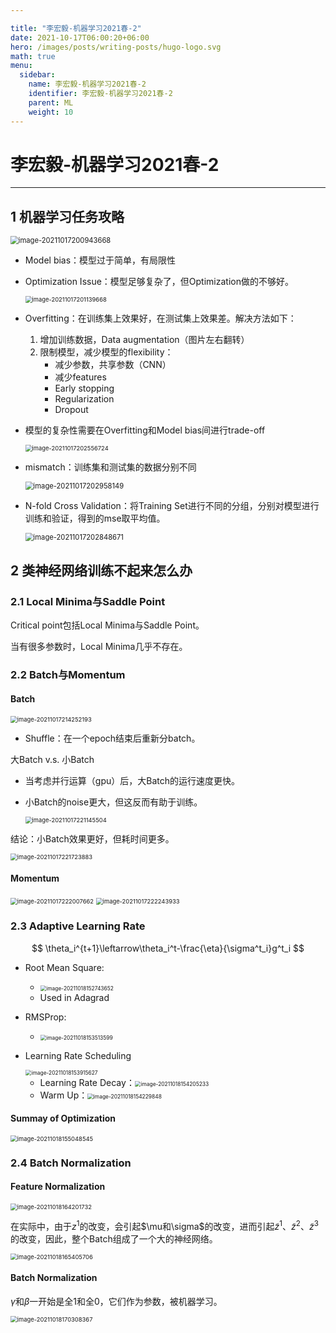 ```yaml
---

title: "李宏毅-机器学习2021春-2"
date: 2021-10-17T06:00:20+06:00
hero: /images/posts/writing-posts/hugo-logo.svg
math: true
menu:
  sidebar:
    name: 李宏毅-机器学习2021春-2
    identifier: 李宏毅-机器学习2021春-2
    parent: ML
    weight: 10
---
```


# 李宏毅-机器学习2021春-2

---

## 1 机器学习任务攻略

<img src="/images/posts/ML/image-20211017200943668.png" alt="image-20211017200943668" style="zoom:80%;" />

* Model bias：模型过于简单，有局限性

* Optimization Issue：模型足够复杂了，但Optimization做的不够好。

  <img src="/images/posts/ML/image-20211017201139668.png" alt="image-20211017201139668" style="zoom:67%;" />

* Overfitting：在训练集上效果好，在测试集上效果差。解决方法如下：

  1. 增加训练数据，Data augmentation（图片左右翻转）
  2. 限制模型，减少模型的flexibility：
     * 减少参数，共享参数（CNN）
     * 减少features
     * Early stopping
     * Regularization
     * Dropout

* 模型的复杂性需要在Overfitting和Model bias间进行trade-off

  <img src="/images/posts/ML/image-20211017202556724.png" alt="image-20211017202556724" style="zoom:67%;" />

* mismatch：训练集和测试集的数据分别不同

  <img src="/images/posts/ML/image-20211017202958149.png" alt="image-20211017202958149" style="zoom:80%;" /> 

* N-fold Cross Validation：将Training Set进行不同的分组，分别对模型进行训练和验证，得到的mse取平均值。

  <img src="/images/posts/ML/image-20211017202848671.png" alt="image-20211017202848671" style="zoom:80%;" /> 

## 2 类神经网络训练不起来怎么办

### 2.1 Local Minima与Saddle Point

Critical point包括Local Minima与Saddle Point。

当有很多参数时，Local Minima几乎不存在。 

### 2.2 Batch与Momentum

#### Batch

<img src="/images/posts/ML/image-20211017214252193.png" alt="image-20211017214252193" style="zoom:67%;" /> 

* Shuffle：在一个epoch结束后重新分batch。

大Batch v.s. 小Batch

* 当考虑并行运算（gpu）后，大Batch的运行速度更快。

* 小Batch的noise更大，但这反而有助于训练。

  <img src="/images/posts/ML/image-20211017221145504.png" alt="image-20211017221145504" style="zoom:67%;" /> 

结论：小Batch效果更好，但耗时间更多。

<img src="/images/posts/ML/image-20211017221723883.png" alt="image-20211017221723883" style="zoom:67%;" /> 

#### Momentum

<img src="/images/posts/ML/image-20211017222007662.png" alt="image-20211017222007662" style="zoom:67%;" /> 

<img src="/images/posts/ML/image-20211017222243933.png" alt="image-20211017222243933" style="zoom:67%;" /> 

### 2.3 Adaptive Learning Rate

$$
\theta_i^{t+1}\leftarrow\theta_i^t-\frac{\eta}{\sigma^t_i}g^t_i
$$

* Root Mean Square:

  * <img src="/images/posts/ML/image-20211018152743652.png" alt="image-20211018152743652" style="zoom:60%;" /> 
  * Used in Adagrad

* RMSProp:

  * <img src="/images/posts/ML/image-20211018153513599.png" alt="image-20211018153513599" style="zoom:60%;" />

* Learning Rate Scheduling

  <img src="/images/posts/ML/image-20211018153915627.png" alt="image-20211018153915627" style="zoom:60%;" />

  * Learning Rate Decay：<img src="/images/posts/ML/image-20211018154205233.png" alt="image-20211018154205233" style="zoom:60%;" />
  * Warm Up：<img src="/images/posts/ML/image-20211018154229848.png" alt="image-20211018154229848" style="zoom:60%;" />
  

#### Summay of Optimization

<img src="/images/posts/ML/image-20211018155048545.png" alt="image-20211018155048545" style="zoom:67%;" /> 

### 2.4 Batch Normalization

####   Feature Normalization

<img src="/images/posts/ML/image-20211018164201732.png" alt="image-20211018164201732" style="zoom:67%;" /> 

在实际中，由于$z^1$的改变，会引起$\mu和\sigma$的改变，进而引起$\widetilde z^1、\widetilde z^2、\widetilde z^3$的改变，因此，整个Batch组成了一个大的神经网络。

<img src="/images/posts/ML/image-20211018165405706.png" alt="image-20211018165405706" style="zoom:67%;" />  

#### Batch Normalization

$\gamma$和$\beta$一开始是全1和全0，它们作为参数，被机器学习。 

<img src="/images/posts/ML/image-20211018170308367.png" alt="image-20211018170308367" style="zoom:67%;" /> 









